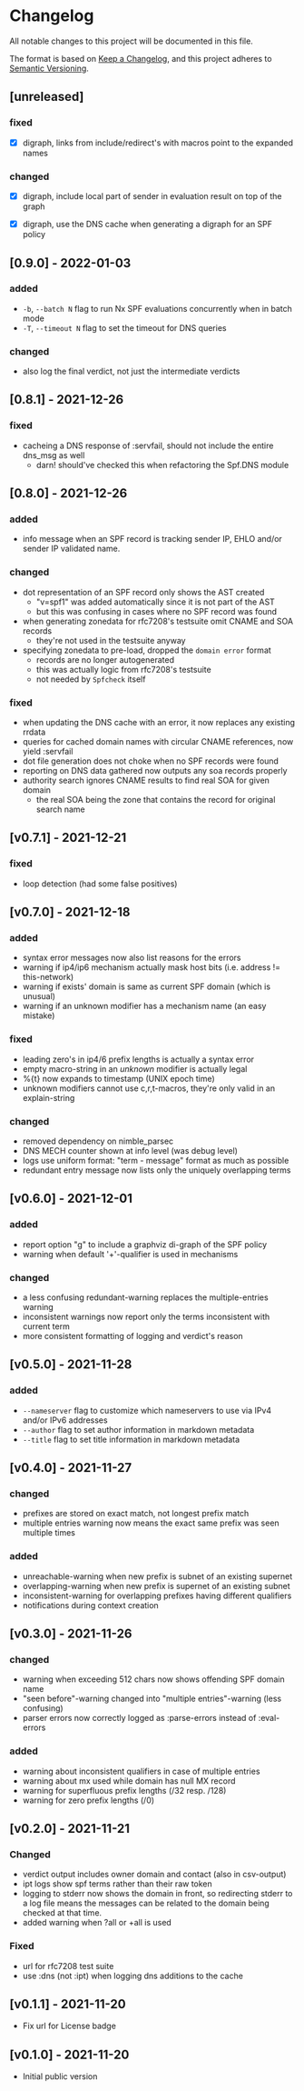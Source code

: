 # Changelog

All notable changes to this project will be documented in this file.

The format is based on [Keep a Changelog](https://keepachangelog.com/en/1.0.0/),
and this project adheres to [Semantic Versioning](https://semver.org/spec/v2.0.0.html).

## [unreleased]

### fixed

- [x] digraph, links from include/redirect's with macros point to the expanded names

### changed

- [x] digraph, include local part of sender in evaluation result on top of the graph
- [x] digraph, use the DNS cache when generating a digraph for an SPF policy


## [0.9.0] - 2022-01-03

### added

- `-b`, `--batch N` flag to run Nx SPF evaluations concurrently when in batch mode
- `-T`, `--timeout N` flag to set the timeout for DNS queries

### changed

- also log the final verdict, not just the intermediate verdicts


## [0.8.1] - 2021-12-26

### fixed

- cacheing a DNS response of :servfail, should not include the entire dns_msg as well
    - darn! should've checked this when refactoring the Spf.DNS module


## [0.8.0] - 2021-12-26

### added

- info message when an SPF record is tracking sender IP, EHLO and/or sender IP
  validated name.

### changed

- dot representation of an SPF record only shows the AST created
    - "v=spf1" was added automatically since it is not part of the AST
    - but this was confusing in cases where no SPF record was found
- when generating zonedata for rfc7208's testsuite omit CNAME and SOA records
    - they're not used in the testsuite anyway
- specifying zonedata to pre-load, dropped the `domain error` format
    - records are no longer autogenerated
    - this was actually logic from rfc7208's testsuite
    - not needed by `Spfcheck` itself

### fixed

- when updating the DNS cache with an error, it now replaces any existing rrdata
- queries for cached domain names with circular CNAME references, now yield :servfail
- dot file generation does not choke when no SPF records were found
- reporting on DNS data gathered now outputs any soa records properly
- authority search ignores CNAME results to find real SOA for given domain
    - the real SOA being the zone that contains the record for original search name


## [v0.7.1] - 2021-12-21

### fixed

- loop detection (had some false positives)


## [v0.7.0] - 2021-12-18

### added

- syntax error messages now also list reasons for the errors
- warning if ip4/ip6 mechanism actually mask host bits (i.e. address != this-network)
- warning if exists' domain is same as current SPF domain (which is unusual)
- warning if an unknown modifier has a mechanism name (an easy mistake)

### fixed

- leading zero's in ip4/6 prefix lengths is actually a syntax error
- empty macro-string in an *unknown* modifier is actually legal
- %{t} now expands to timestamp (UNIX epoch time)
- unknown modifiers cannot use c,r,t-macros, they're only valid in an explain-string

### changed

- removed dependency on nimble_parsec
- DNS MECH counter shown at info level (was debug level)
- logs use uniform format: "term - message" format as much as possible
- redundant entry message now lists only the uniquely overlapping terms


## [v0.6.0] - 2021-12-01

### added

- report option "g" to include a graphviz di-graph of the SPF policy
- warning when default '+'-qualifier is used in mechanisms

### changed

- a less confusing redundant-warning replaces the multiple-entries warning
- inconsistent warnings now report only the terms inconsistent with current term
- more consistent formatting of logging and verdict's reason


## [v0.5.0] - 2021-11-28

### added

- `--nameserver` flag to customize which nameservers to use via IPv4 and/or IPv6 addresses
- `--author` flag to set author information in markdown metadata
- `--title` flag to set title information in markdown metadata


## [v0.4.0] - 2021-11-27

### changed

- prefixes are stored on exact match, not longest prefix match
- multiple entries warning now means the exact same prefix was seen multiple times

### added

- unreachable-warning when new prefix is subnet of an existing supernet
- overlapping-warning when new prefix is supernet of an existing subnet
- inconsistent-warning for overlapping prefixes having different qualifiers
- notifications during context creation


## [v0.3.0] - 2021-11-26

### changed

- warning when exceeding 512 chars now shows offending SPF domain name
- "seen before"-warning changed into "multiple entries"-warning (less confusing)
- parser errors now correctly logged as :parse-errors instead of :eval-errors

### added

- warning about inconsistent qualifiers in case of multiple entries
- warning about mx used while domain has null MX record
- warning for superfluous prefix lengths (/32 resp. /128)
- warning for zero prefix lengths (/0)


## [v0.2.0] - 2021-11-21

### Changed

- verdict output includes owner domain and contact (also in csv-output)
- ipt logs show spf terms rather than their raw token
- logging to stderr now shows the domain in front, so redirecting stderr to a
  log file means the messages can be related to the domain being checked at
  that time.
- added warning when ?all or +all is used

### Fixed

- url for rfc7208 test suite
- use :dns (not :ipt) when logging dns additions to the cache


## [v0.1.1] - 2021-11-20

- Fix url for License badge

## [v0.1.0] - 2021-11-20

- Initial public version
